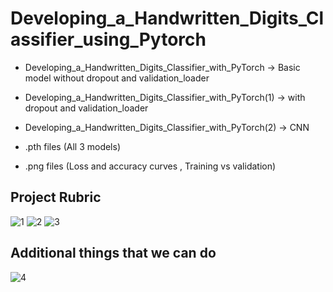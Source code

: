 # Developing_a_Handwritten_Digits_Classifier_using_Pytorch

* Developing_a_Handwritten_Digits_Classifier_with_PyTorch    -> Basic model without dropout and validation_loader

* Developing_a_Handwritten_Digits_Classifier_with_PyTorch(1) -> with dropout and validation_loader

* Developing_a_Handwritten_Digits_Classifier_with_PyTorch(2) -> CNN


* .pth files (All 3 models)

* .png files (Loss and accuracy curves , Training vs validation)

## Project Rubric
![1](https://github.com/Diya032/Developing_a_Handwritten_Digits_Classifier_using_Pytorch/assets/99545441/fe3c0611-ae90-497f-a49b-4454e6936377)
![2](https://github.com/Diya032/Developing_a_Handwritten_Digits_Classifier_using_Pytorch/assets/99545441/ed1dfe1a-d388-4108-bf23-91a050b187dc)
![3](https://github.com/Diya032/Developing_a_Handwritten_Digits_Classifier_using_Pytorch/assets/99545441/1762c374-0605-4d6e-8571-912ef20f2789)

## Additional things that we can do 
![4](https://github.com/Diya032/Developing_a_Handwritten_Digits_Classifier_using_Pytorch/assets/99545441/cf355cd7-678c-403f-85f3-b0ef8aba534b)
